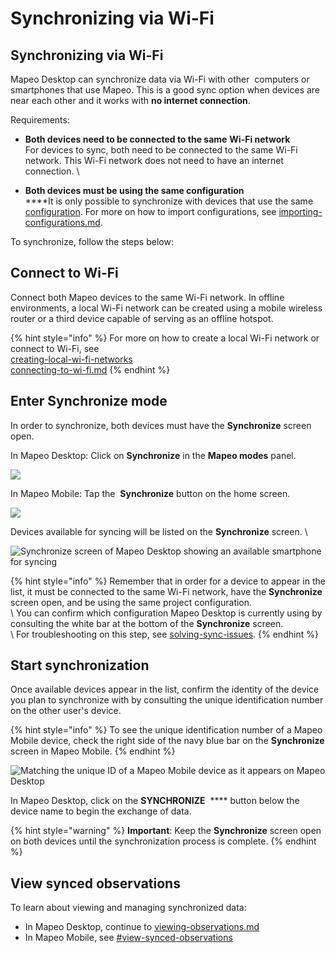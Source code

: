 # Synchronizing via Wi-Fi

## Synchronizing via Wi-Fi

Mapeo Desktop can synchronize data via Wi-Fi with other <img src="../../../../.gitbook/assets/Laptop_with_Mapeo.png" alt="" data-size="line" /> computers or <img src="../../../../.gitbook/assets/smartphone_with_Mapeo" alt="" data-size="line" />smartphones that use Mapeo. This is a good sync option when devices are near each other and it works with **no internet connection**.&#x20;

Requirements:

* **Both devices need to be connected to the same** <img src="../../../../.gitbook/assets/wifi-cropped-01.png" alt="" data-size="line" />**Wi-Fi network**\
For devices to sync, both need to be connected to the same Wi-Fi network. This Wi-Fi network does not need to have an internet connection. \

* **Both devices must be using the same configuration**\
****It is only possible to synchronize with devices that use the same [configuration](../../../customization-options/custom-configurations/#about-custom-configurations). For more on how to import configurations, see [importing-configurations.md](../../../mapeo-desktop-installation-setup/importing-configurations.md "mention").

To synchronize, follow the steps below:

## Connect to Wi-Fi

Connect both Mapeo devices to the same Wi-Fi network. In offline environments, a local Wi-Fi network can be created using a <img src="../../../../.gitbook/assets/Router_icon.png" alt="" data-size="line" />mobile wireless router or a third device capable of serving as an offline <img src="../../../../.gitbook/assets/hotspot.png" alt="" data-size="line" />hotspot.&#x20;

{% hint style="info" %}
For more on how to create a local Wi-Fi network or connect to Wi-Fi, see\
[creating-local-wi-fi-networks](../../../troubleshooting/solving-sync-issues/creating-local-wi-fi-networks/ "mention")\
[connecting-to-wi-fi.md](../../../troubleshooting/solving-sync-issues/connecting-to-wi-fi.md "mention")
{% endhint %}

## Enter Synchronize mode

In order to synchronize, both devices must have the **Synchronize** screen open.

In <img src="../../../../.gitbook/assets/Mapeo_Desktop.png" alt="" data-size="line" />Mapeo Desktop: Click on **Synchronize** in the **Mapeo modes** panel.

![](../../../../.gitbook/assets/Md\_Synchronize\_mode.jpg)

In <img src="../../../../.gitbook/assets/Mapeo_Mobile.png" alt="" data-size="line" />Mapeo Mobile: Tap the <img src="../../../../.gitbook/assets/app_icons_Sync_35px.png" alt="" data-size="line" /> **Synchronize** button on the home screen.

![](../../../../.gitbook/assets/Homescreen-Sync\_button.jpg)&#x20;



Devices available for syncing will be listed on the **Synchronize** screen. \


![Synchronize screen of Mapeo Desktop showing an available smartphone for syncing](../../../../.gitbook/assets/Md\_Synchronize\_mode\_sync\_with\_mobile\_no\_callout.jpg)

{% hint style="info" %}
Remember that in order for a device to appear in the list, it must be connected to the same Wi-Fi network, have the **Synchronize** screen open, and be using the same project configuration. \
\ You can confirm which configuration Mapeo Desktop is currently using by consulting the white bar at the bottom of the **Synchronize** screen.\
\ For troubleshooting on this step, see [solving-sync-issues](../../../troubleshooting/solving-sync-issues/ "mention").
{% endhint %}

## Start synchronization

Once available devices appear in the list, confirm the identity of the device you plan to synchronize with by consulting the unique identification number on the other user's device.

{% hint style="info" %}
To see the unique identification number of a Mapeo Mobile device, check the right side of the navy blue bar on the **Synchronize** screen in Mapeo Mobile.
{% endhint %}

![Matching the unique ID of a Mapeo Mobile device as it appears on Mapeo Desktop](../../../../.gitbook/assets/Md\_Synchronize\_confirm\_Mm\_deviceID.jpg)

In Mapeo Desktop, click on the **SYNCHRONIZE** <img src="../../../../.gitbook/assets/sync_icon_simple-.png" alt="" data-size="line" /> **** button below the device name to begin the exchange of data.&#x20;

{% hint style="warning" %}
**Important**: Keep the **Synchronize** screen open on both devices until the synchronization process is complete.
{% endhint %}

## View synced observations

To learn about viewing and managing synchronized data:

* In Mapeo Desktop, continue to [viewing-observations.md](../viewing-observations.md "mention")
* In Mapeo Mobile, see [#view-synced-observations](../../../mapeo-mobile-use/wifi-sync.md#view-synced-observations "mention")<mark style="color:blue;"></mark>
